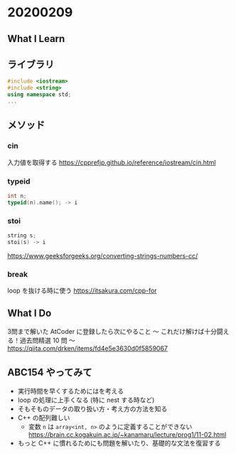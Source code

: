 # 20200209

## What I Learn

## ライブラリ

```cpp
#include <iostream>
#include <string>
using namespace std;
...
```

## メソッド

### cin

入力値を取得する
<https://cpprefjp.github.io/reference/iostream/cin.html>

### typeid

```cpp
int n;
typeid(n).name(); -> i
```

### stoi

```cpp
string s;
stoi(s) -> i
```

<https://www.geeksforgeeks.org/converting-strings-numbers-cc/>

### break

loop を抜ける時に使う
<https://itsakura.com/cpp-for>

## What I Do

3問まで解いた
AtCoder に登録したら次にやること ～ これだけ解けば十分闘える！過去問精選 10 問 ～
<https://qiita.com/drken/items/fd4e5e3630d0f5859067>

## ABC154 やってみて

- 実行時間を早くするためにはを考える
- loop の処理に上手くなる (特に nest する時など)
- そもそものデータの取り扱い方・考え方の方法を知る
- C++ の配列難しい
  - 変数 `n` は `array<int, n>` のように定義することができない
    <https://brain.cc.kogakuin.ac.jp/~kanamaru/lecture/prog1/11-02.html>
- もっと C++ に慣れるためにも問題を解いたり、基礎的な文法を復習する
